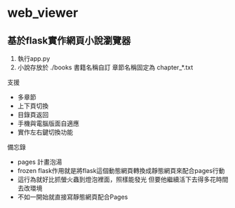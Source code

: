 # web_viewer
## 基於flask實作網頁小說瀏覽器

1. 執行app.py
2. 小說存放於 ./books 書籍名稱自訂 章節名稱固定為 chapter_*.txt

支援
- 多章節
- 上下頁切換
- 目錄頁返回
- 手機與電腦版面自適應
- 實作左右鍵切換功能

備忘錄
- pages 計畫泡湯
- frozen flask作用就是將flask這個動態網頁轉換成靜態網頁來配合pages行動
- 這行為就好比抓螢火蟲到燈泡裡面，照樣能發光 但要他繼續活下去得多花時間去改環境
- 不如一開始就直接寫靜態網頁配合Pages
